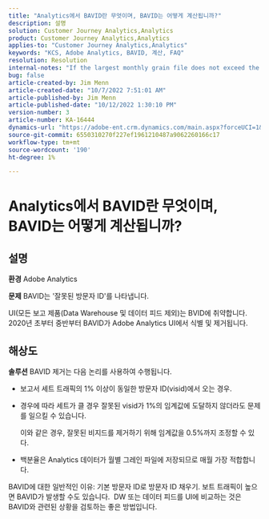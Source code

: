 ```yaml
---
title: "Analytics에서 BAVID란 무엇이며, BAVID는 어떻게 계산됩니까?"
description: 설명
solution: Customer Journey Analytics,Analytics
product: Customer Journey Analytics,Analytics
applies-to: "Customer Journey Analytics,Analytics"
keywords: "KCS, Adobe Analytics, BAVID, 계산, FAQ"
resolution: Resolution
internal-notes: "If the largest monthly grain file does not exceed the size threshold (250MB default), we do not examine the suite for bad visids."
bug: false
article-created-by: Jim Menn
article-created-date: "10/7/2022 7:51:01 AM"
article-published-by: Jim Menn
article-published-date: "10/12/2022 1:30:10 PM"
version-number: 3
article-number: KA-16444
dynamics-url: "https://adobe-ent.crm.dynamics.com/main.aspx?forceUCI=1&pagetype=entityrecord&etn=knowledgearticle&id=83dccec7-1446-ed11-bba1-000d3a3064b8"
source-git-commit: 6550310270f227ef1961210487a9062260166c17
workflow-type: tm+mt
source-wordcount: '190'
ht-degree: 1%

---
```


# Analytics에서 BAVID란 무엇이며, BAVID는 어떻게 계산됩니까?

## 설명


<b>환경</b>
Adobe Analytics

<b>문제</b>
BAVID는 &#39;잘못된 방문자 ID&#39;를 나타냅니다.

UI(모든 보고 제품(Data Warehouse 및 데이터 피드 제외)는 BVID에 취약합니다.
2020년 초부터 중반부터 BAVID가 Adobe Analytics UI에서 식별 및 제거됩니다.






## 해상도


<b>솔루션</b>
BAVID 제거는 다음 논리를 사용하여 수행됩니다.

- 보고서 세트 트래픽의 1% 이상이 동일한 방문자 ID(visid)에서 오는 경우.
- 경우에 따라 세트가 클 경우 잘못된 visid가 1%의 임계값에 도달하지 않더라도 문제를 일으킬 수 있습니다.

   이와 같은 경우, 잘못된 비지드를 제거하기 위해 임계값을 0.5%까지 조정할 수 있다.
- 백분율은 Analytics 데이터가 월별 그레인 파일에 저장되므로 매월 가장 적합합니다.


BAVID에 대한 일반적인 이유: 기본 방문자 ID로 방문자 ID 채우기. 보트 트래픽이 높으면 BAVID가 발생할 수도 있습니다. 
DW 또는 데이터 피드를 UI에 비교하는 것은 BAVID와 관련된 상황을 검토하는 좋은 방법입니다.
